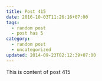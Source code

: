 ```yaml
---
title: Post 415
date: 2016-10-03T11:26:16+07:00
tags:
  - random post
  - post has 5
category:
  - random post
  - uncategorized
updated: 2014-09-23T02:12:39+07:00
---
```

This is content of post 415